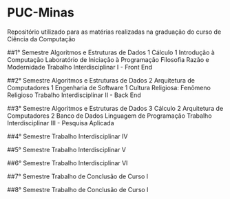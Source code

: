 # PUC-Minas
Repositório utilizado para as matérias realizadas na graduação do curso de Ciência da Computação

##1° Semestre
Algoritmos e Estruturas de Dados 1
Cálculo 1
Introdução à Computação
Laboratório de Iniciação à Programação
Filosofia Razão e Modernidade
Trabalho Interdisciplinar I - Front End

##2° Semestre
Algoritmos e Estruturas de Dados 2
Arquitetura de Computadores 1
Engenharia de Software 1
Cultura Religiosa: Fenômeno Religioso
Trabalho Interdisciplinar II - Back End

##3° Semestre
Algoritmos e Estruturas de Dados 3
Cálculo 2
Arquitetura de Computadores 2
Banco de Dados
Linguagem de Programação
Trabalho Interdisciplinar III - Pesquisa Aplicada

##4° Semestre
Trabalho Interdisciplinar IV

##5° Semestre
Trabalho Interdisciplinar V

##6° Semestre
Trabalho Interdisciplinar VI

##7° Semestre
Trabalho de Conclusão de Curso I

##8° Semestre
Trabalho de Conclusão de Curso I
